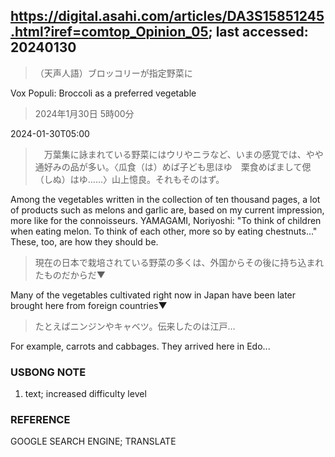 ## https://digital.asahi.com/articles/DA3S15851245.html?iref=comtop_Opinion_05; last accessed: 20240130

> （天声人語）ブロッコリーが指定野菜に

Vox Populi: Broccoli as a preferred vegetable

> 2024年1月30日 5時00分

2024-01-30T05:00

>　万葉集に詠まれている野菜にはウリやニラなど、いまの感覚では、やや通好みの品が多い。〈瓜食（は）めば子ども思ほゆ　栗食めばまして偲（しぬ）はゆ……〉山上憶良。それもそのはず。

Among the vegetables written in the collection of ten thousand pages, a lot of products such as melons and garlic are, based on my current impression, more like for the connoisseurs. YAMAGAMI, Noriyoshi: "To think of children when eating melon. To think of each other, more so by eating chestnuts..." These, too, are how they should be.

> 現在の日本で栽培されている野菜の多くは、外国からその後に持ち込まれたものだからだ▼

Many of the vegetables cultivated right now in Japan have been later brought here from foreign countries▼

> たとえばニンジンやキャベツ。伝来したのは江戸…

For example, carrots and cabbages. They arrived here in Edo...

### USBONG NOTE

1) text; increased difficulty level

### REFERENCE

GOOGLE SEARCH ENGINE; TRANSLATE